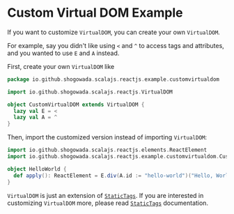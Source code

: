# Custom Virtual DOM Example

If you want to customize `VirtualDOM`, you can create your own `VirtualDOM`.

For example, say you didn't like using `<` and `^` to access tags and attributes, and you wanted to use `E` and `A` instead. 

First, create your own `VirtualDOM` like

```scala
package io.github.shogowada.scalajs.reactjs.example.customvirtualdom

import io.github.shogowada.scalajs.reactjs.VirtualDOM

object CustomVirtualDOM extends VirtualDOM {
  lazy val E = <
  lazy val A = ^
}
```

Then, import the customized version instead of importing `VirtualDOM`:

```scala
import io.github.shogowada.scalajs.reactjs.elements.ReactElement
import io.github.shogowada.scalajs.reactjs.example.customvirtualdom.CustomVirtualDOM._

object HelloWorld {
  def apply(): ReactElement = E.div(A.id := "hello-world")("Hello, World!")
}
```

`VirtualDOM` is just an extension of [`StaticTags`](https://github.com/shogowada/statictags). If you are interested in customizing `VirtualDOM` more, please read [`StaticTags`](https://github.com/shogowada/statictags) documentation.
